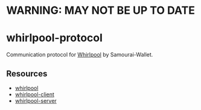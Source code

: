 # WARNING: MAY NOT BE UP TO DATE

# whirlpool-protocol

Communication protocol for [Whirlpool](https://github.com/noosphere888/Whirlpool) by Samourai-Wallet.

## Resources
 * [whirlpool](https://github.com/noosphere888/Whirlpool)
 * [whirlpool-client](https://github.com/noosphere888/whirlpool-client)
 * [whirlpool-server](https://github.com/noosphere888/whirlpool-server)

